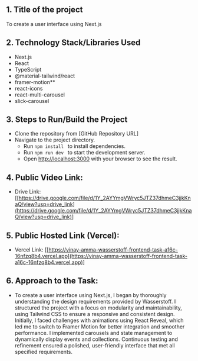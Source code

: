 ## 1. Title of the project
To create a user interface using Next.js

## 2. Technology Stack/Libraries Used
- Next.js
- React
- TypeScript
- @material-tailwind/react
- framer-motion**
- react-icons
- react-multi-carousel
- slick-carousel

## 3. Steps to Run/Build the Project
- Clone the repository from [GitHub Repository URL]
- Navigate to the project directory.
    - Run ```npm install ``` to install dependencies.
    - Run ```npm run dev ``` to start the development server.
    - Open [http://localhost:3000](http://localhost:3000) with your browser to see the result.

## 4. Public Video Link:
 - Drive Link: [[https://drive.google.com/file/d/1Y_2AYYmgVWryc5JTZ37dhmeC3jjkKnaQ/view?usp=drive_link](https://drive.google.com/file/d/1Y_2AYYmgVWryc5JTZ37dhmeC3jjkKnaQ/view?usp=drive_link)]

## 5. Public Hosted Link (Vercel): 
- Vercel Link: [[https://vinay-amma-wasserstoff-frontend-task-a16c-16nfzq8b4.vercel.app](https://vinay-amma-wasserstoff-frontend-task-a16c-16nfzq8b4.vercel.app)]

## 6. Approach to the Task:
- To create a user interface using Next.js, I began by thoroughly understanding the design requirements provided by Wasserstoff. I structured the project with a focus on modularity and maintainability, using Tailwind CSS to ensure a responsive and consistent design. Initially, I faced challenges with animations using React Reveal, which led me to switch to Framer Motion for better integration and smoother performance. I implemented carousels and state management to dynamically display events and collections. Continuous testing and refinement ensured a polished, user-friendly interface that met all specified requirements.
